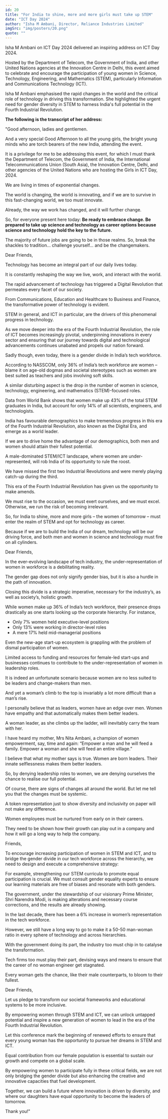 ```yaml
---
id: 20
title: "For India to shine, more and more girls must take up STEM"
date: "ICT Day 2024"
author: "Isha M Ambani, Director, Reliance Industries Limited"
imgSrc: "img/posters/20.png"
quote: ""
---
```

Isha M Ambani on ICT Day 2024 delivered an inspiring address on ICT Day 2024.

Hosted by the Department of Telecom, the Government of India, and other United Nations agencies at the Innovation Centre in Delhi, this event aimed to celebrate and encourage the participation of young women in Science, Technology, Engineering, and Mathematics (STEM), particularly Information and Communications Technology (ICT).

Isha M Ambani emphasised the rapid changes in the world and the critical role of technology in driving this transformation. She highlighted the urgent need for gender diversity in STEM to harness India's full potential in the Fourth Industrial Revolution.

**The following is the transcript of her address:**

"Good afternoon, ladies and gentlemen.

And a very special Good Afternoon to all the young girls, the bright young minds who are torch bearers of the new India, attending the event.

It is a privilege for me to be addressing this event, for which I must thank the Department of Telecom, the Government of India, the International Telecommunications Union (South Asia), the Innovation Centre, Delhi, and other agencies of the United Nations who are hosting the Girls in ICT Day, 2024.

We are living in times of exponential changes.

The world is changing, the world is innovating, and if we are to survive in this fast-changing world, we too must innovate.

Already, the way we work has changed, and it will further change.

So, for everyone present here today: **Be ready to embrace change. Be prepared to take up science and technology as career options because science and technology hold the key to the future.**

The majority of future jobs are going to be in those realms. So, break the shackles to tradition… challenge yourself… and be the changemakers.

Dear Friends,

Technology has become an integral part of our daily lives today.

It is constantly reshaping the way we live, work, and interact with the world.

The rapid advancement of technology has triggered a Digital Revolution that permeates every facet of our society.

From Communications, Education and Healthcare to Business and Finance, the transformative power of technology is evident.

STEM in general, and ICT in particular, are the drivers of this phenomenal progress in technology.

As we move deeper into the era of the Fourth Industrial Revolution, the role of ICT becomes increasingly pivotal, underpinning innovations in every sector and ensuring that our journey towards digital and technological advancements continues unabated and propels our nation forward.

Sadly though, even today, there is a gender divide in India’s tech workforce.

According to NASSCOM, only 36% of India’s tech workforce are women – blame it on age-old dogmas and societal stereotypes such as women are best suited as teachers and jobs involving soft skills.

A similar disturbing aspect is the drop in the number of women in science, technology, engineering, and mathematics (STEM)-focused roles.

Data from World Bank shows that women make up 43% of the total STEM graduates in India, but account for only 14% of all scientists, engineers, and technologists.

India has favourable demographics to make tremendous progress in this era of the Fourth Industrial Revolution, also known as the Digital Era, and emerge as a world leader.

If we are to drive home the advantage of our demographics, both men and women should attain their fullest potential.

A male-dominated STEM/ICT landscape, where women are under-represented, will rob India of its opportunity to rule the roost.

We have missed the first two Industrial Revolutions and were merely playing catch-up during the third.

This era of the Fourth Industrial Revolution has given us the opportunity to make amends.

We must rise to the occasion, we must exert ourselves, and we must excel. Otherwise, we run the risk of becoming irrelevant.

So, for India to shine, more and more girls – the women of tomorrow – must enter the realm of STEM and opt for technology as career.

Because if we are to build the India of our dream, technology will be our driving force, and both men and women in science and technology must fire on all cylinders.

Dear Friends,

In the ever-evolving landscape of tech industry, the under-representation of women in workforce is a debilitating reality.

The gender gap does not only signify gender bias, but it is also a hurdle in the path of innovation.

Closing this divide is a strategic imperative, necessary for the industry’s, as well as society’s, holistic growth.

While women make up 36% of India’s tech workforce, their presence drops drastically as one starts looking up the corporate hierarchy. For instance,

- Only 7% women held executive-level positions
- Only 13% were working in director-level roles
- A mere 17% held mid-managerial positions

Even the new-age start-up ecosystem is grappling with the problem of dismal participation of women.

Limited access to funding and resources for female-led start-ups and businesses continues to contribute to the under-representation of women in leadership roles.

It is indeed an unfortunate scenario because women are no less suited to be leaders and change-makers than men.

And yet a woman’s climb to the top is invariably a lot more difficult than a man’s rise.

I personally believe that as leaders, women have an edge over men. Women have empathy and that automatically makes them better leaders.

A woman leader, as she climbs up the ladder, will inevitably carry the team with her.

I have heard my mother, Mrs Nita Ambani, a champion of women empowerment, say, time and again: “Empower a man and he will feed a family. Empower a woman and she will feed an entire village.”

I believe that what my mother says is true. Women are born leaders. Their innate selflessness makes them better leaders.

So, by denying leadership roles to women, we are denying ourselves the chance to realise our full potential.

Of course, there are signs of changes all around the world. But let me tell you that the changes must be systemic.

A token representation just to show diversity and inclusivity on paper will not make any difference.

Women employees must be nurtured from early on in their careers.

They need to be shown how their growth can play out in a company and how it will go a long way to help the company.

Friends,

To encourage increasing participation of women in STEM and ICT, and to bridge the gender divide in our tech workforce across the hierarchy, we need to design and execute a comprehensive strategy:

For example, strengthening our STEM curricula to promote equal participation is crucial. We must consult gender equality experts to ensure our learning materials are free of biases and resonate with both genders.

The government, under the stewardship of our visionary Prime Minister, Shri Narendra Modi, is making alterations and necessary course corrections, and the results are already showing.

In the last decade, there has been a 6% increase in women’s representation in the tech workforce.

However, we still have a long way to go to make it a 50-50 man-woman ratio in every sphere of technology and across hierarchies.

With the government doing its part, the industry too must chip in to catalyse the transformation.

Tech firms too must play their part, devising ways and means to ensure that the career of no woman engineer get stagnated.

Every woman gets the chance, like their male counterparts, to bloom to their fullest.

Dear Friends,

Let us pledge to transform our societal frameworks and educational systems to be more inclusive.

By empowering women through STEM and ICT, we can unlock untapped potential and inspire a new generation of women to lead in the era of the Fourth Industrial Revolution.

Let this conference mark the beginning of renewed efforts to ensure that every young woman has the opportunity to pursue her dreams in STEM and ICT.

Equal contribution from our female population is essential to sustain our growth and compete on a global scale.

By empowering women to participate fully in these critical fields, we are not only bridging the gender divide but also enhancing the creative and innovative capacities that fuel development.

Together, we can build a future where innovation is driven by diversity, and where our daughters have equal opportunity to become the leaders of tomorrow.

Thank you!"
